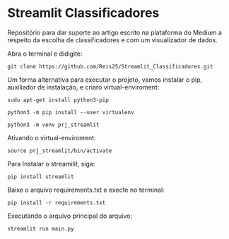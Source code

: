 # Streamlit Classificadores

Repositório para dar suporte ao artigo escrito na plataforma do Medium a respeito da escolha de classificadores e com um visualizador de dados.

Abra o terminal e didigite: 

~~~
git clone https://github.com/Reis25/Streamlit_Classificadores.git
~~~ 

Um forma alternativa para executar o projeto, vamos instalar o pip, auxiliador de instalação, e criaro virtual-enviroment:

~~~
sudo apt-get install python3-pip 
~~~

~~~
python3 -m pip install --user virtualenv
~~~

~~~
python3 -m venv prj_streamlit 
~~~

Ativando o virtual-enviroment: 

~~~
source prj_streamlit/bin/activate 
~~~

Para Instalar o streamilit, siga: 
~~~
pip install streamlit
~~~

Baixe o arquivo requirements.txt e execte no terminal:

~~~Shell
pip install -r requirements.txt
~~~

Executando o arquivo principal do arquivo: 

~~~
streamlit run main.py
~~~  
